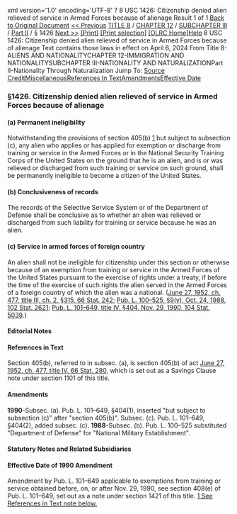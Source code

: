 xml version='1.0' encoding='UTF-8' ?
8 USC 1426: Citizenship denied alien relieved of service in Armed Forces because of alienage
 Result 1 of 1
[Back to Original Document](/view.xhtml;jsessionid=F4D97C0ECED612460B107B333DACE7CA)
[<< Previous](#)
 [TITLE 8](/view.xhtml;jsessionid=F4D97C0ECED612460B107B333DACE7CA?req=granuleid%3AUSC-prelim-title8&saved=%7CZ3JhbnVsZWlkOlVTQy1wcmVsaW0tdGl0bGU4LXNlY3Rpb24xNDI2%7C%7C%7C0%7Cfalse%7Cprelim&edition=prelim) / [CHAPTER 12](/view.xhtml;jsessionid=F4D97C0ECED612460B107B333DACE7CA?req=granuleid%3AUSC-prelim-title8-chapter12&saved=%7CZ3JhbnVsZWlkOlVTQy1wcmVsaW0tdGl0bGU4LXNlY3Rpb24xNDI2%7C%7C%7C0%7Cfalse%7Cprelim&edition=prelim) / [SUBCHAPTER III](/view.xhtml;jsessionid=F4D97C0ECED612460B107B333DACE7CA?req=granuleid%3AUSC-prelim-title8-chapter12-subchapter3&saved=%7CZ3JhbnVsZWlkOlVTQy1wcmVsaW0tdGl0bGU4LXNlY3Rpb24xNDI2%7C%7C%7C0%7Cfalse%7Cprelim&edition=prelim) / [Part II](/view.xhtml;jsessionid=F4D97C0ECED612460B107B333DACE7CA?req=granuleid%3AUSC-prelim-title8-chapter12-subchapter3-part2&saved=%7CZ3JhbnVsZWlkOlVTQy1wcmVsaW0tdGl0bGU4LXNlY3Rpb24xNDI2%7C%7C%7C0%7Cfalse%7Cprelim&edition=prelim) / § 1426
 [Next >>](#)
[[Print]](#)
 [[Print selection]](#)
[[OLRC Home]](/browse.xhtml;jsessionid=F4D97C0ECED612460B107B333DACE7CA)[Help](/navHelp.xhtml;jsessionid=F4D97C0ECED612460B107B333DACE7CA)
8 USC 1426: Citizenship denied alien relieved of service in Armed Forces because of alienage
Text contains those laws in effect on April 6, 2024
From Title 8-ALIENS AND NATIONALITYCHAPTER 12-IMMIGRATION AND NATIONALITYSUBCHAPTER III-NATIONALITY AND NATURALIZATIONPart II-Nationality Through Naturalization
Jump To: [Source Credit](#sourcecredit)[Miscellaneous](#miscellaneous-note)[References In Text](#referenceintext-note)[Amendments](#amendment-note)[Effective Date](#effectivedate-amendment-note)
### §1426. Citizenship denied alien relieved of service in Armed Forces because of alienage
#### (a) Permanent ineligibility
Notwithstanding the provisions of section 405(b) [1](#1426_1_target) but subject to subsection (c), any alien who applies or has applied for exemption or discharge from training or service in the Armed Forces or in the National Security Training Corps of the United States on the ground that he is an alien, and is or was relieved or discharged from such training or service on such ground, shall be permanently ineligible to become a citizen of the United States.
#### (b) Conclusiveness of records
The records of the Selective Service System or of the Department of Defense shall be conclusive as to whether an alien was relieved or discharged from such liability for training or service because he was an alien.
#### (c) Service in armed forces of foreign country
An alien shall not be ineligible for citizenship under this section or otherwise because of an exemption from training or service in the Armed Forces of the United States pursuant to the exercise of rights under a treaty, if before the time of the exercise of such rights the alien served in the Armed Forces of a foreign country of which the alien was a national.
([June 27, 1952, ch. 477, title III, ch. 2, §315, 66 Stat. 242](/statviewer.htm?volume=66&page=242); [Pub. L. 100–525, §9(v), Oct. 24, 1988, 102 Stat. 2621](/statviewer.htm?volume=102&page=2621); [Pub. L. 101–649, title IV, §404, Nov. 29, 1990, 104 Stat. 5039](/statviewer.htm?volume=104&page=5039).)
#### **Editorial Notes**
#### References in Text
Section 405(b), referred to in subsec. (a), is section 405(b) of act [June 27, 1952, ch. 477, title IV, 66 Stat. 280](/statviewer.htm?volume=66&page=280), which is set out as a Savings Clause note under section 1101 of this title.
#### Amendments
**1990**-Subsec. (a). Pub. L. 101–649, §404(1), inserted "but subject to subsection (c)" after "section 405(b)".
Subsec. (c). Pub. L. 101–649, §404(2), added subsec. (c).
**1988**-Subsec. (b). Pub. L. 100–525 substituted "Department of Defense" for "National Military Establishment".
#### **Statutory Notes and Related Subsidiaries**
#### Effective Date of 1990 Amendment
Amendment by Pub. L. 101–649 applicable to exemptions from training or service obtained before, on, or after Nov. 29, 1990, see section 408(e) of Pub. L. 101–649, set out as a note under section 1421 of this title.
[1 See References in Text note below.](#1426_1)
